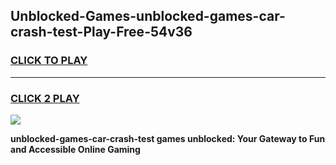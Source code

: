 
## Unblocked-Games-unblocked-games-car-crash-test-Play-Free-54v36
<h3>
<a href="https://premium76.site?title=unblocked-games-car-crash-test&ref=10A">CLICK TO PLAY</a></h3>
<hr>

<h3>
<a href="https://premium76.site?title=unblocked-games-car-crash-test&ref=10A">CLICK 2 PLAY</a>
  
</h3>

<a href="https://premium76.site?title=unblocked-games-car-crash-test&ref=10A"><img src="https://clearcache.store/games.png"></a>


**unblocked-games-car-crash-test games unblocked: Your Gateway to Fun and Accessible Online Gaming**
